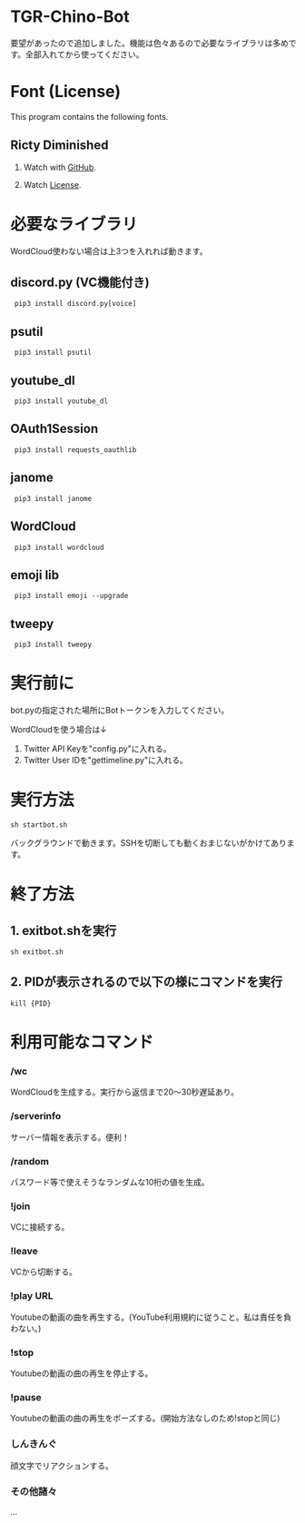 # TGR-Chino-Bot
要望があったので追加しました。機能は色々あるので必要なライブラリは多めです。全部入れてから使ってください。

# Font (License)
This program contains the following fonts. 
 ## Ricty Diminished
 1. Watch with [GitHub](https://github.com/edihbrandon/RictyDiminished).
 
 2. Watch [License](https://scripts.sil.org/cms/scripts/page.php?site_id=nrsi&id=ofl).

# 必要なライブラリ

WordCloud使わない場合は上3つを入れれば動きます。

## discord.py (VC機能付き)
     pip3 install discord.py[voice]
## psutil
     pip3 install psutil
## youtube_dl
     pip3 install youtube_dl
## OAuth1Session
     pip3 install requests_oauthlib
## janome
     pip3 install janome
## WordCloud
     pip3 install wordcloud
## emoji lib
     pip3 install emoji --upgrade
## tweepy
     pip3 install tweepy
     
# 実行前に
bot.pyの指定された場所にBotトークンを入力してください。

WordCloudを使う場合は↓

1. Twitter API Keyを"config.py"に入れる。
2. Twitter User IDを"gettimeline.py"に入れる。

# 実行方法
    sh startbot.sh

バックグラウンドで動きます。SSHを切断しても動くおまじないがかけてあります。
# 終了方法
## 1. exitbot.shを実行
    sh exitbot.sh
## 2. PIDが表示されるので以下の様にコマンドを実行
    kill {PID}

# 利用可能なコマンド

### /wc
WordCloudを生成する。実行から返信まで20〜30秒遅延あり。
### /serverinfo
サーバー情報を表示する。便利！
### /random
パスワード等で使えそうなランダムな10桁の値を生成。
### !join
VCに接続する。
### !leave
VCから切断する。
### !play URL
Youtubeの動画の曲を再生する。(YouTube利用規約に従うこと。私は責任を負わない。)
### !stop
Youtubeの動画の曲の再生を停止する。
### !pause
Youtubeの動画の曲の再生をポーズする。(開始方法なしのため!stopと同じ)
### しんきんぐ
顔文字でリアクションする。
### その他諸々
…
